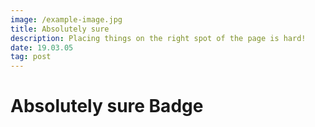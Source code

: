 ```yaml
---
image: /example-image.jpg
title: Absolutely sure 
description: Placing things on the right spot of the page is hard!
date: 19.03.05
tag: post
---
```


# Absolutely sure Badge <Badge text="post" type="warn"/>